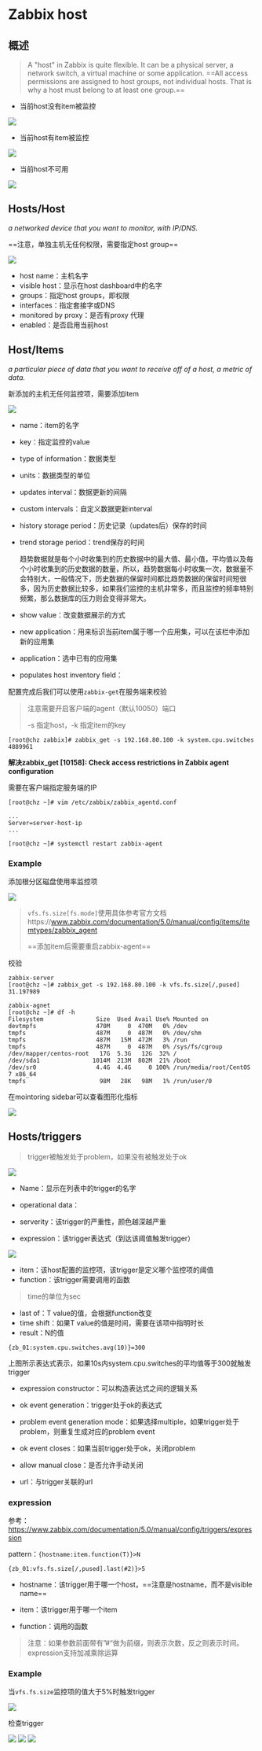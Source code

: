 

# Zabbix host

## 概述

> A "host" in Zabbix is quite flexible. It can be a physical server, a network switch, a virtual machine or some application. ==All access permissions are assigned to host groups, not individual hosts. That is why a host must belong to at least one group.==

- 当前host没有item被监控

<img src="https://www.zabbix.com/documentation/5.0/_media/manual/quickstart/icon_zbx_grey.png"/>

- 当前host有item被监控

<img src="https://www.zabbix.com/documentation/5.0/_media/manual/quickstart/icon_zbx_green.png"/>

- 当前host不可用

<img src="https://www.zabbix.com/documentation/5.0/_media/manual/quickstart/icon_zbx_red.png"/>

## Hosts/Host

*a networked device that you want to monitor, with IP/DNS.*

==注意，单独主机无任何权限，需要指定host group==

<img src="..\..\imgs\_Zabbix\Snipaste_2020-11-06_11-12-32.png"/>

- host name：主机名字
- visible host：显示在host dashboard中的名字
- groups：指定host groups，即权限
- interfaces：指定套接字或DNS
- monitored by proxy：是否有proxy 代理
- enabled：是否启用当前host

## Host/Items

*a particular piece of data that you want to receive off of a host, a metric of data.*

新添加的主机无任何监控项，需要添加item

<img src="..\..\imgs\_Zabbix\Snipaste_2020-11-06_10-59-19.png"/>

- name：item的名字

- key：指定监控的value

- type of information：数据类型

- units：数据类型的单位

- updates interval：数据更新的间隔

- custom intervals：自定义数据更新interval

- history storage period：历史记录（updates后）保存的时间

- trend storage period：trend保存的时间

  趋势数据就是每个小时收集到的历史数据中的最大值、最小值，平均值以及每个小时收集到的历史数据的数量，所以，趋势数据每小时收集一次，数据量不会特别大，一般情况下，历史数据的保留时间都比趋势数据的保留时间短很多，因为历史数据比较多，如果我们监控的主机非常多，而且监控的频率特别频繁，那么数据库的压力则会变得非常大。

- show value：改变数据展示的方式

- new application：用来标识当前item属于哪一个应用集，可以在该栏中添加新的应用集

- application：选中已有的应用集

- populates host inventory field：

配置完成后我们可以使用`zabbix-get`在服务端来校验

> 注意需要开启客户端的agent（默认10050）端口
>
> -s 指定host，-k 指定item的key

```
[root@chz zabbix]# zabbix_get -s 192.168.80.100 -k system.cpu.switches
4889961
```

**解决zabbix_get [10158]: Check access restrictions in Zabbix agent configuration**

需要在客户端指定服务端的IP

```
[root@chz ~]# vim /etc/zabbix/zabbix_agentd.conf 

...
Server=server-host-ip
...

[root@chz ~]# systemctl restart zabbix-agent
```

### Example

添加根分区磁盘使用率监控项

<img src="..\..\imgs\_Zabbix\Snipaste_2020-11-07_10-45-56.png"/>

> `vfs.fs.size[fs.mode]`使用具体参考官方文档https://www.zabbix.com/documentation/5.0/manual/config/items/itemtypes/zabbix_agent
>
> ==添加item后需要重启zabbix-agent==

校验

```
zabbix-server
[root@chz ~]# zabbix_get -s 192.168.80.100 -k vfs.fs.size[/,pused]
31.197989

zabbix-agnet
[root@chz ~]# df -h
Filesystem               Size  Used Avail Use% Mounted on
devtmpfs                 470M     0  470M   0% /dev
tmpfs                    487M     0  487M   0% /dev/shm
tmpfs                    487M   15M  472M   3% /run
tmpfs                    487M     0  487M   0% /sys/fs/cgroup
/dev/mapper/centos-root   17G  5.3G   12G  32% /
/dev/sda1               1014M  213M  802M  21% /boot
/dev/sr0                 4.4G  4.4G     0 100% /run/media/root/CentOS 7 x86_64
tmpfs                     98M   28K   98M   1% /run/user/0

```

在mointoring sidebar可以查看图形化指标

<img src="..\..\imgs\_Zabbix\Snipaste_2020-11-07_10-57-06.png"/>

## Hosts/triggers

> trigger被触发处于problem，如果没有被触发处于ok

<img src="..\..\imgs\_Zabbix\Snipaste_2020-11-07_10-06-44.png"/>

- Name：显示在列表中的trigger的名字

- operational data：

- serverity：该trigger的严重性，颜色越深越严重

- expression：该trigger表达式（到达该阈值触发trigger）

<img src="..\..\imgs\_Zabbix\Snipaste_2020-11-07_10-12-24.png"/>

  - item：该host配置的监控项，该trigger是定义哪个监控项的阈值
  - function：该trigger需要调用的函数

  > time的单位为sec

  - last of：T value的值，会根据function改变
  - time shift：如果T value的值是时间，需要在该项中指明时长
  - result：N的值

  ```
  {zb_01:system.cpu.switches.avg(10)}=300
  ```

  上图所示表达式表示，如果10s内system.cpu.switches的平均值等于300就触发trigger

- expression constructor：可以构造表达式之间的逻辑关系

- ok event generation：trigger处于ok的表达式
- problem event generation mode：如果选择multiple，如果trigger处于problem，则重复生成对应的problem event
- ok event closes：如果当前trigger处于ok，关闭problem
- allow manual close：是否允许手动关闭
- url：与trigger关联的url

### expression

参考：https://www.zabbix.com/documentation/5.0/manual/config/triggers/expression

pattern：`{hostname:item.function(T)}>N`

```
{zb_01:vfs.fs.size[/,pused].last(#2)}>5
```

- hostname：该trigger用于哪一个host，==注意是hostname，而不是visible name==

- item：该trigger用于哪一个item
- function：调用的函数

> 注意：如果参数前面带有”#“做为前缀，则表示次数，反之则表示时间。expression支持加减乘除运算

### Example 

当`vfs.fs.size`监控项的值大于5%时触发trigger

<img src="..\..\imgs\_Zabbix\Snipaste_2020-11-07_11-16-52.png"/>

检查trigger

<img src="..\..\imgs\_Zabbix\Snipaste_2020-11-07_11-19-48.png"/>

<img src="..\..\imgs\_Zabbix\Snipaste_2020-11-07_11-21-36.png"/>

<img src="..\..\imgs\_Zabbix\Snipaste_2020-11-07_11-23-13.png"/>

